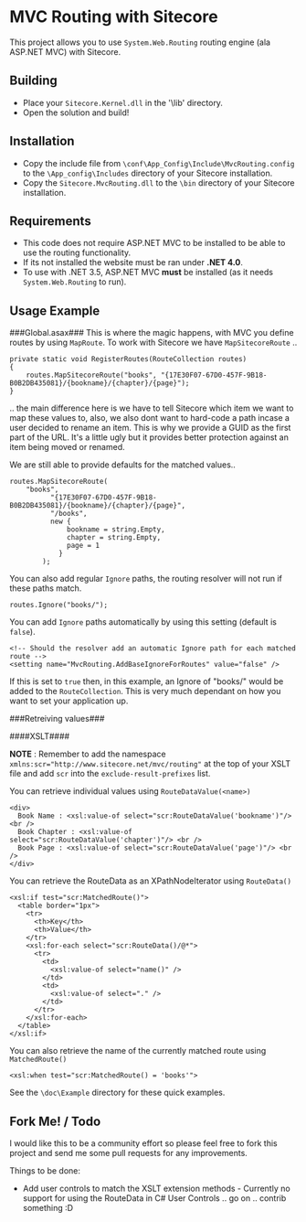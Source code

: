 MVC Routing with Sitecore
=========================
This project allows you to use `System.Web.Routing` routing engine (ala ASP.NET MVC) with Sitecore.

Building
--------
* Place your `Sitecore.Kernel.dll` in the '\lib' directory.
* Open the solution and build! 

Installation
------------
* Copy the include file from `\conf\App_Config\Include\MvcRouting.config` to the `\App_config\Includes` directory of your Sitecore installation.
* Copy the `Sitecore.MvcRouting.dll` to the `\bin` directory of your Sitecore installation.

Requirements
------------
* This code does not require ASP.NET MVC to be installed to be able to use the routing functionality.
* If its not installed the website must be ran under **.NET 4.0**.
* To use with .NET 3.5, ASP.NET MVC **must** be installed (as it needs `System.Web.Routing` to run).

Usage Example
-----

###Global.asax###
This is where the magic happens, with MVC you define routes by using `MapRoute`. 
To work with Sitecore we have `MapSitecoreRoute` ..

    private static void RegisterRoutes(RouteCollection routes)
    {
		routes.MapSitecoreRoute("books", "{17E30F07-67D0-457F-9B18-B0B2DB435081}/{bookname}/{chapter}/{page}");
    }

.. the main difference here is we have to tell Sitecore which item we want to map these values to, also, we also dont want to hard-code a path incase a user decided to rename an item.
This is why we provide a GUID as the first part of the URL. It's a little ugly but it provides better protection against an item being moved or renamed.

We are still able to provide defaults for the matched values..

    routes.MapSitecoreRoute(
  	  	"books",
			  "{17E30F07-67D0-457F-9B18-B0B2DB435081}/{bookname}/{chapter}/{page}",
			  "/books",
			  new { 
				  bookname = string.Empty,
				  chapter = string.Empty,
				  page = 1
				}
			);
      
You can also add regular `Ignore` paths, the routing resolver will not run if these paths match.

    routes.Ignore("books/");

You can add `Ignore` paths automatically by using this setting (default is `false`).

	<!-- Should the resolver add an automatic Ignore path for each matched route -->
    <setting name="MvcRouting.AddBaseIgnoreForRoutes" value="false" />
    
If this is set to `true` then, in this example, an Ignore of "books/" would be added to the `RouteCollection`.
This is very much dependant on how you want to set your application up.

###Retreiving values###

####XSLT####

**NOTE** : Remember to add the namespace `xmlns:scr="http://www.sitecore.net/mvc/routing"` at the top of your XSLT file
and add `scr` into the `exclude-result-prefixes` list.

You can retrieve individual values using `RouteDataValue(<name>)`  

    <div>
      Book Name : <xsl:value-of select="scr:RouteDataValue('bookname')"/> <br />
      Book Chapter : <xsl:value-of select="scr:RouteDataValue('chapter')"/> <br />
      Book Page : <xsl:value-of select="scr:RouteDataValue('page')"/> <br />
    </div>

You can retrieve the RouteData as an XPathNodeIterator using `RouteData()`

    <xsl:if test="scr:MatchedRoute()">
      <table border="1px">
        <tr>
          <th>Key</th>
          <th>Value</th>
        </tr>
        <xsl:for-each select="scr:RouteData()/@*">
          <tr>
            <td>
              <xsl:value-of select="name()" />
            </td>
            <td>
              <xsl:value-of select="." />
            </td>
          </tr>
        </xsl:for-each>
      </table>
    </xsl:if>

You can also retrieve the name of the currently matched route using `MatchedRoute()`

    <xsl:when test="scr:MatchedRoute() = 'books'">

See the `\doc\Example` directory for these quick examples.

Fork Me! / Todo
-----
I would like this to be a community effort so please feel free to fork this project and send me some pull requests for any improvements.

Things to be done: 
* Add user controls to match the XSLT extension methods - Currently no support for using the RouteData in C# User Controls .. go on .. contrib something :D